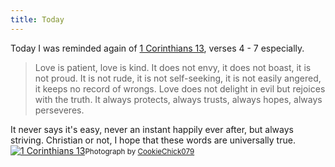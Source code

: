 ```yaml
---
title: Today
---
```

Today I was reminded again of [1 Corinthians 13](http://www.biblegateway.com/passage/?search=1%20cor%2013&version=31), verses 4 - 7 especially.

> Love is patient, love is kind. It does not envy, it does not boast, it is not proud. It is not rude, it is not self-seeking, it is not easily angered, it keeps no record of wrongs. Love does not delight in evil but rejoices with the truth. It always protects, always trusts, always hopes, always perseveres.

 It never says it's easy, never an instant happily ever after, but always striving. Christian or not, I hope that these words are universally true. [![1 Corinthians 13](http://static.flickr.com/32/100659113_007609ffca.jpg)](http://www.flickr.com/photos/19018310@N00/100659113/)<small>Photograph by [CookieChick079](http://www.flickr.com/photos/19018310@N00/100659113/)</small>
